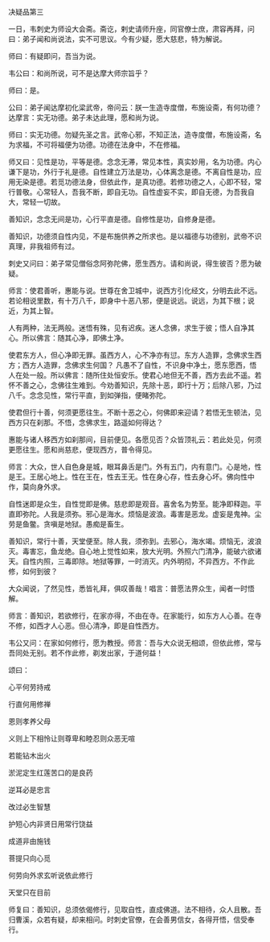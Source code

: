 决疑品第三

一日，韦刺史为师设大会斋。斋讫，剌史请师升座，同官僚士庶，肃容再拜，问曰：弟子闻和尚说法，实不可思议。今有少疑，愿大慈悲，特为解说。

师曰：有疑即问，吾当为说。

韦公曰：和尚所说，可不是达摩大师宗旨乎？

师曰：是。

公曰：弟子闻达摩初化梁武帝，帝问云：朕一生造寺度僧，布施设斋，有何功德？达摩言：实无功德。弟子未达此理，愿和尚为说。

师曰：实无功德。勿疑先圣之言。武帝心邪，不知正法，造寺度僧，布施设斋，名为求福，不可将福便为功德。功德在法身中，不在修福。


师又曰：见性是功，平等是德。念念无滞，常见本性，真实妙用，名为功德。内心谦下是功，外行于礼是德。自性建立万法是功，心体离念是德。不离自性是功，应用无染是德。若觅功德法身，但依此作，是真功德。若修功德之人，心即不轻，常行普敬。心常轻人，吾我不断，即自无功。自性虚妄不实，即自无德，为吾我自大，常轻一切故。

善知识，念念无间是功，心行平直是德。自修性是功，自修身是德。

善知识，功德须自性内见，不是布施供养之所求也。是以福德与功德别，武帝不识真理，非我祖师有过。

刺史又问曰：弟子常见僧俗念阿弥陀佛，愿生西方。请和尚说，得生彼否？愿为破疑。


师言：使君善听，惠能与说。世尊在舍卫城中，说西方引化经文，分明去此不远。若论相说里数，有十万八千，即身中十恶八邪，便是说远。说远，为其下根；说近，为其上智。


人有两种，法无两般。迷悟有殊，见有迟疾。迷人念佛，求生于彼；悟人自净其心。所以佛言：随其心净，即佛土净。

使君东方人，但心净即无罪。虽西方人，心不净亦有愆。东方人造罪，念佛求生西方；西方人造罪，念佛求生何国？
凡愚不了自性，不识身中净土，愿东愿西，悟人在处一般。所以佛言：随所住处恒安乐。使君心地但无不善，西方去此不遥。若怀不善之心，念佛往生难到。今劝善知识，先除十恶，即行十万；后除八邪，乃过八千。念念见性，常行平直，到如弹指，便睹弥陀。

使君但行十善，何须更愿往生。不断十恶之心，何佛即来迎请？若悟无生顿法，见西方只在刹那。不悟，念佛求生，路遥如何得达？

惠能与诸人移西方如刹那间，目前便见。各愿见否？众皆顶礼云：若此处见，何须更愿往生。愿和尚慈悲，便现西方，普令得见。

师言：大众，世人自色身是城，眼耳鼻舌是门。外有五门，内有意门。心是地，性是王。王居心地上。性在王在，性去王无。性在身心存，性去身心坏。佛向性中作，莫向身外求。


自性迷即是众生，自性觉即是佛。慈悲即是观音。喜舍名为势至。能净即释迦。平直即弥陀。人我是须弥。邪心是海水。烦恼是波浪。毒害是恶龙。虚妄是鬼神。尘劳是鱼鳖。贪嗔是地狱。愚痴是畜生。


善知识，常行十善，天堂便至。除人我，须弥到。去邪心，海水竭。烦恼无，波浪灭。毒害忘，鱼龙绝。自心地上觉性如来，放大光明。外照六门清净，能破六欲诸天。自性内照，三毒即除。地狱等罪，一时消灭。内外明彻，不异西方。不作此修，如何到彼？

大众闻说，了然见性，悉皆礼拜，俱叹善哉！唱言：普愿法界众生，闻者一时悟解。

师言：善知识，若欲修行，在家亦得，不由在寺。在家能行，如东方人心善。在寺不修，如西才人心恶。但心清净，即是自性西方。

韦公又问：在家如何修行，愿为教授。师言：吾与大众说无相颂，但依此修，常与吾同处无别。若不作此修，剃发出家，于道何益！


颂曰：


心平何劳持戒

行直何用修禅

恩则孝养父母

义则上下相怜让则尊卑和睦忍则众恶无喧

若能钻木出火

淤泥定生红莲苦口的是良药

逆耳必是忠言

改过必生智慧

护短心内非贤日用常行饶益

成道非由施钱

菩提只向心觅

何劳向外求玄听说依此修行

天堂只在目前

师复曰：善知识，总须依偈修行，见取自性，直成佛道。法不相待，众人且散。吾归曹溪，众若有疑，却来相问。时刺史官僚，在会善男信女，各得开悟，信受奉行。